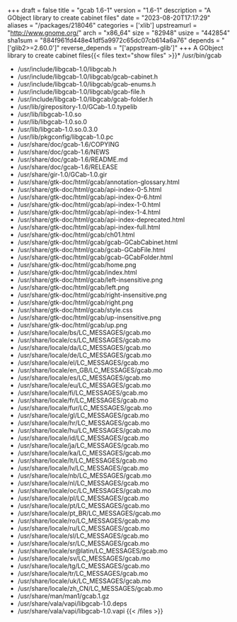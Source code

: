 +++
draft = false
title = "gcab 1.6-1"
version = "1.6-1"
description = "A GObject library to create cabinet files"
date = "2023-08-20T17:17:29"
aliases = "/packages/218046"
categories = ['xlib']
upstreamurl = "http://www.gnome.org/"
arch = "x86_64"
size = "82948"
usize = "442854"
sha1sum = "884f961fd448e41df5a9972c65dc07cb614a6a76"
depends = "['glib2>=2.60.0']"
reverse_depends = "['appstream-glib']"
+++
A GObject library to create cabinet files{{< files text="show files" >}}* /usr/bin/gcab
* /usr/include/libgcab-1.0/libgcab.h
* /usr/include/libgcab-1.0/libgcab/gcab-cabinet.h
* /usr/include/libgcab-1.0/libgcab/gcab-enums.h
* /usr/include/libgcab-1.0/libgcab/gcab-file.h
* /usr/include/libgcab-1.0/libgcab/gcab-folder.h
* /usr/lib/girepository-1.0/GCab-1.0.typelib
* /usr/lib/libgcab-1.0.so
* /usr/lib/libgcab-1.0.so.0
* /usr/lib/libgcab-1.0.so.0.3.0
* /usr/lib/pkgconfig/libgcab-1.0.pc
* /usr/share/doc/gcab-1.6/COPYING
* /usr/share/doc/gcab-1.6/NEWS
* /usr/share/doc/gcab-1.6/README.md
* /usr/share/doc/gcab-1.6/RELEASE
* /usr/share/gir-1.0/GCab-1.0.gir
* /usr/share/gtk-doc/html/gcab/annotation-glossary.html
* /usr/share/gtk-doc/html/gcab/api-index-0-5.html
* /usr/share/gtk-doc/html/gcab/api-index-0-6.html
* /usr/share/gtk-doc/html/gcab/api-index-1-0.html
* /usr/share/gtk-doc/html/gcab/api-index-1-4.html
* /usr/share/gtk-doc/html/gcab/api-index-deprecated.html
* /usr/share/gtk-doc/html/gcab/api-index-full.html
* /usr/share/gtk-doc/html/gcab/ch01.html
* /usr/share/gtk-doc/html/gcab/gcab-GCabCabinet.html
* /usr/share/gtk-doc/html/gcab/gcab-GCabFile.html
* /usr/share/gtk-doc/html/gcab/gcab-GCabFolder.html
* /usr/share/gtk-doc/html/gcab/home.png
* /usr/share/gtk-doc/html/gcab/index.html
* /usr/share/gtk-doc/html/gcab/left-insensitive.png
* /usr/share/gtk-doc/html/gcab/left.png
* /usr/share/gtk-doc/html/gcab/right-insensitive.png
* /usr/share/gtk-doc/html/gcab/right.png
* /usr/share/gtk-doc/html/gcab/style.css
* /usr/share/gtk-doc/html/gcab/up-insensitive.png
* /usr/share/gtk-doc/html/gcab/up.png
* /usr/share/locale/bs/LC_MESSAGES/gcab.mo
* /usr/share/locale/cs/LC_MESSAGES/gcab.mo
* /usr/share/locale/da/LC_MESSAGES/gcab.mo
* /usr/share/locale/de/LC_MESSAGES/gcab.mo
* /usr/share/locale/el/LC_MESSAGES/gcab.mo
* /usr/share/locale/en_GB/LC_MESSAGES/gcab.mo
* /usr/share/locale/es/LC_MESSAGES/gcab.mo
* /usr/share/locale/eu/LC_MESSAGES/gcab.mo
* /usr/share/locale/fi/LC_MESSAGES/gcab.mo
* /usr/share/locale/fr/LC_MESSAGES/gcab.mo
* /usr/share/locale/fur/LC_MESSAGES/gcab.mo
* /usr/share/locale/gl/LC_MESSAGES/gcab.mo
* /usr/share/locale/hr/LC_MESSAGES/gcab.mo
* /usr/share/locale/hu/LC_MESSAGES/gcab.mo
* /usr/share/locale/id/LC_MESSAGES/gcab.mo
* /usr/share/locale/ja/LC_MESSAGES/gcab.mo
* /usr/share/locale/ka/LC_MESSAGES/gcab.mo
* /usr/share/locale/lt/LC_MESSAGES/gcab.mo
* /usr/share/locale/lv/LC_MESSAGES/gcab.mo
* /usr/share/locale/nb/LC_MESSAGES/gcab.mo
* /usr/share/locale/nl/LC_MESSAGES/gcab.mo
* /usr/share/locale/oc/LC_MESSAGES/gcab.mo
* /usr/share/locale/pl/LC_MESSAGES/gcab.mo
* /usr/share/locale/pt/LC_MESSAGES/gcab.mo
* /usr/share/locale/pt_BR/LC_MESSAGES/gcab.mo
* /usr/share/locale/ro/LC_MESSAGES/gcab.mo
* /usr/share/locale/ru/LC_MESSAGES/gcab.mo
* /usr/share/locale/sl/LC_MESSAGES/gcab.mo
* /usr/share/locale/sr/LC_MESSAGES/gcab.mo
* /usr/share/locale/sr@latin/LC_MESSAGES/gcab.mo
* /usr/share/locale/sv/LC_MESSAGES/gcab.mo
* /usr/share/locale/tg/LC_MESSAGES/gcab.mo
* /usr/share/locale/tr/LC_MESSAGES/gcab.mo
* /usr/share/locale/uk/LC_MESSAGES/gcab.mo
* /usr/share/locale/zh_CN/LC_MESSAGES/gcab.mo
* /usr/share/man/man1/gcab.1.gz
* /usr/share/vala/vapi/libgcab-1.0.deps
* /usr/share/vala/vapi/libgcab-1.0.vapi
{{< /files >}}